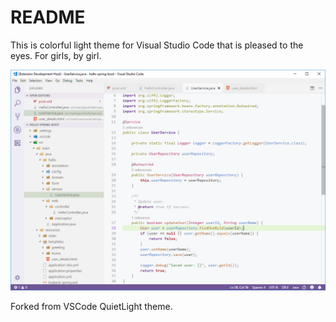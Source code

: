 # README

This is colorful light theme for Visual Studio Code that is pleased to the eyes. For girls, by girl.

![Screenshot](https://raw.githubusercontent.com/khe817/vscode-the-girly-theme/master/the-girly-theme.PNG)

Forked from VSCode QuietLight theme.
